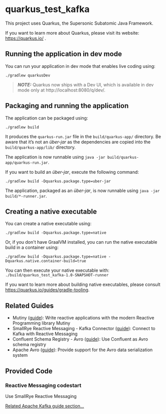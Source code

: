 # quarkus_test_kafka

This project uses Quarkus, the Supersonic Subatomic Java Framework.

If you want to learn more about Quarkus, please visit its website: https://quarkus.io/ .

## Running the application in dev mode

You can run your application in dev mode that enables live coding using:
```shell script
./gradlew quarkusDev
```

> **_NOTE:_**  Quarkus now ships with a Dev UI, which is available in dev mode only at http://localhost:8080/q/dev/.

## Packaging and running the application

The application can be packaged using:
```shell script
./gradlew build
```
It produces the `quarkus-run.jar` file in the `build/quarkus-app/` directory.
Be aware that it’s not an _über-jar_ as the dependencies are copied into the `build/quarkus-app/lib/` directory.

The application is now runnable using `java -jar build/quarkus-app/quarkus-run.jar`.

If you want to build an _über-jar_, execute the following command:
```shell script
./gradlew build -Dquarkus.package.type=uber-jar
```

The application, packaged as an _über-jar_, is now runnable using `java -jar build/*-runner.jar`.

## Creating a native executable

You can create a native executable using: 
```shell script
./gradlew build -Dquarkus.package.type=native
```

Or, if you don't have GraalVM installed, you can run the native executable build in a container using: 
```shell script
./gradlew build -Dquarkus.package.type=native -Dquarkus.native.container-build=true
```

You can then execute your native executable with: `./build/quarkus_test_kafka-1.0-SNAPSHOT-runner`

If you want to learn more about building native executables, please consult https://quarkus.io/guides/gradle-tooling.

## Related Guides

- Mutiny ([guide](https://quarkus.io/guides/mutiny-primer)): Write reactive applications with the modern Reactive Programming library Mutiny
- SmallRye Reactive Messaging - Kafka Connector ([guide](https://quarkus.io/guides/kafka-reactive-getting-started)): Connect to Kafka with Reactive Messaging
- Confluent Schema Registry - Avro ([guide](https://quarkus.io/guides/kafka-schema-registry-avro)): Use Confluent as Avro schema registry
- Apache Avro ([guide](https://quarkus.io/guides/kafka-schema-registry-avro)): Provide support for the Avro data serialization system

## Provided Code

### Reactive Messaging codestart

Use SmallRye Reactive Messaging

[Related Apache Kafka guide section...](https://quarkus.io/guides/kafka-reactive-getting-started)


